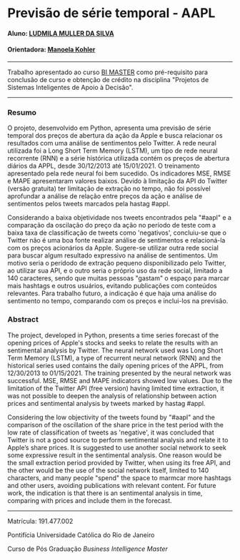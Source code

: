 # Previsão de série temporal - AAPL

#### Aluno: [LUDMILA MULLER DA SILVA](https://github.com/lm0007/projeto_puc)
#### Orientadora: [Manoela Kohler](https://github.com/manoelakohler) 


---

Trabalho apresentado ao curso [BI MASTER](https://ica.puc-rio.ai/bi-master) como pré-requisito para conclusão de curso e obtenção de crédito na disciplina "Projetos de Sistemas Inteligentes de Apoio à Decisão".

---

### Resumo


O projeto, desenvolvido em Python, apresenta uma previsão de série temporal dos preços de abertura da ação da Apple e busca relacionar os resultados com uma análise de sentimentos pelo Twitter. 
A rede neural utilizada foi a Long Short Term Memory (LSTM), um tipo de rede neural recorrente (RNN) e a série histórica utilizada contém os preços de abertura diários da APPL, desde 30/12/2013 até 15/01/2021.
O treinamento apresentado pela rede neural foi bem sucedido. Os indicadores MSE, RMSE e MAPE apresentaram valores baixos.
Devido à limitação da API do Twitter (versão gratuita) ter limitação de extração no tempo, não foi possível aprofundar a análise de relação entre preços da ação e análise de sentimentos pelos tweets marcados pela hastag #appl.

Considerando a baixa objetividade nos tweets encontrados pela "#aapl" e a comparação da oscilação do preço da ação no período de teste com a baixa taxa de classificação de tweets como 'negativos', concluiu-se que o Twitter não é uma boa fonte realizar análise de sentimentos e relacioná-la com os preços acionários da Apple.
Sugere-se utilizar outra rede social para buscar algum resultado expressivo na análise de sentimentos. Um motivo seria o perídodo de extração pequeno disponibilizado pelo Twitter, ao utilizar sua API, e o outro seria o próprio uso da rede social, limitado a 140 caracteres, sendo que muitas pessoas "gastam" o espaço para marcar mais hashtags e outros usuários, evitando publicações com conteúdos relevantes.
Para trabalho futuro, a indicação é que haja uma análise do sentimento no tempo, comparando com os preços e inclui-los na previsão.


### Abstract 

The project, developed in Python, presents a time series forecast of the opening prices of Apple's stocks and seeks to relate the results with an sentimental analysis  by Twitter.
The neural network used was Long Short Term Memory (LSTM), a type of recurrent neural network (RNN) and the historical series used contains the daily opening prices of the APPL, from 12/30/2013 to 01/15/2021.
The training presented by the neural network was successful. MSE, RMSE and MAPE indicators showed low values.
Due to the limitation of the Twitter API (free version) having limited time extraction, it was not possible to deepen the analysis of relationship between action prices and sentimental analysis by tweets marked by hastag #appl.

Considering the low objectivity of the tweets found by "#aapl" and the comparison of the oscillation of the share price in the test period with the low rate of classification of tweets as 'negative', it was concluded that Twitter is not a good source to perform sentimental analysis and relate it to Apple’s share prices.
It is suggested to use another social network to seek some expressive result in the sentimental analysis. One reason would be the small extraction period provided by Twitter, when using its free API, and the other would be the use of the social network itself, limited to 140 characters, and many people "spend" the space to marmcar more hashtags and other users, avoiding publications with relevant content.
For future work, the indication is that there is an sentimental analysis in time, comparing with prices and include them in the forecast.


---

Matrícula: 191.477.002

Pontifícia Universidade Católica do Rio de Janeiro

Curso de Pós Graduação *Business Intelligence Master*
